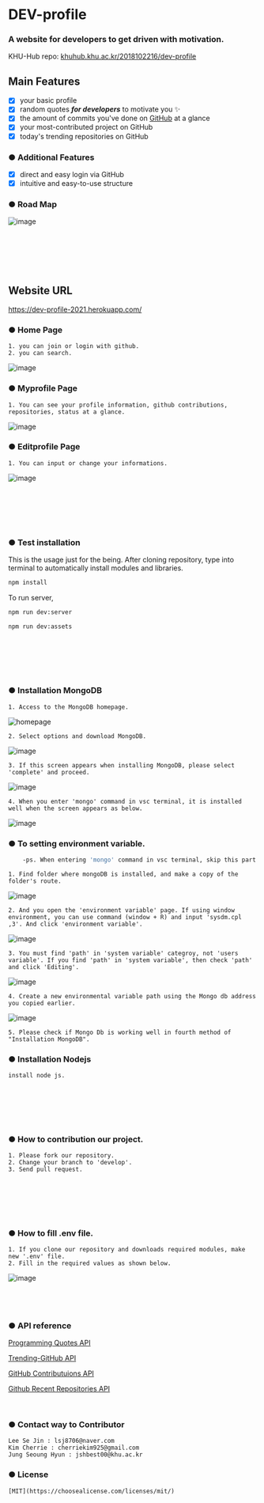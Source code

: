 # DEV-profile

### **A website for developers to get driven with motivation.**

KHU-Hub repo: [khuhub.khu.ac.kr/2018102216/dev-profile](https://khuhub.khu.ac.kr/2018102216/dev-profile)
<br>

## Main Features

- [x] your basic profile
- [x] random quotes **_for developers_** to motivate you :sparkles:
- [x] the amount of commits you've done on [GitHub](https://github.com/) at a glance
- [x] your most-contributed project on GitHub
- [x] today's trending repositories on GitHub
      <br>

### ● Additional Features

- [x] direct and easy login via GitHub
- [x] intuitive and easy-to-use structure

### ● Road Map
![image](/uploads/c79b5a9c5f133336c0361898721341a8/image.png)

## <br>
<br>

## **Website URL**
https://dev-profile-2021.herokuapp.com/

### ● Home Page
    1. you can join or login with github.
    2. you can search.
![image](/uploads/f33744dd78985b881bfeff6162af0919/image.png)

### ● Myprofile Page
    1. You can see your profile information, github contributions, repositories, status at a glance.
![image](/uploads/63eae503a0eb49b22bbe545c3c0c859a/image.png)

### ● Editprofile Page
    1. You can input or change your informations.
![image](/uploads/55988a03a91f0dcd33656afe0ec04ff6/image.png)

## <br>
<br>

### ● Test installation

This is the usage just for the being.
After cloning repository, type into terminal to automatically install modules and libraries.

```bash
npm install
```

To run server,

```bash
npm run dev:server
```

```bash
npm run dev:assets
```
## <br>
<br>

### ● Installation MongoDB
    1. Access to the MongoDB homepage.
![homepage](https://oss-2020105657.s3.amazonaws.com/MongoDB+homepage.png)
    
    2. Select options and download MongoDB.
![image](/uploads/46038b5c881bb18074dd8e732804f5d7/image.png)
    
    3. If this screen appears when installing MongoDB, please select 'complete' and proceed.
![image](/uploads/510d184825d6eaf04dcb2d254f03b918/image.png)
    
    4. When you enter 'mongo' command in vsc terminal, it is installed well when the screen appears as below.
![image](/uploads/202bf8555f6842938d15c6e3b0e789c1/image.png)
    
### ● To setting environment variable.
```bash
    -ps. When entering 'mongo' command in vsc terminal, skip this part if it runs well.
```
    1. Find folder where mongoDB is installed, and make a copy of the folder's route.
![image](/uploads/93b13c8df931ef11781d21ad574ee441/image.png)

    2. And you open the 'environment variable' page. If using window environment, you can use command (window + R) and input 'sysdm.cpl ,3'. And click 'environment variable'.
![image](/uploads/64278904603d6b3cdb78a0689695344a/image.png)

    3. You must find 'path' in 'system variable' categroy, not 'users variable'. If you find 'path' in 'system variable', then check 'path' and click 'Editing'.
![image](/uploads/9077ec8854585640dfb526e45cbcb3fb/image.png)

    4. Create a new environmental variable path using the Mongo db address you copied earlier.
![image](/uploads/0018e1de51ae1c10cc9a5d5bc01fcf9d/image.png)
    
    5. Please check if Mongo Db is working well in fourth method of "Installation MongoDB".

### ● Installation Nodejs
    install node js.
## <br>
<br>

### ● How to contribution our project.
    1. Please fork our repository.
    2. Change your branch to 'develop'.
    3. Send pull request.
## <br>
<br>

### ● How to fill .env file.
    1. If you clone our repository and downloads required modules, make new '.env' file.
    2. Fill in the required values as shown below.
![image](/uploads/cbdf2726a8b5c6326378cd5fa8295726/image.png)
## <br>
    
### ● API reference

[Programming Quotes API](quotes.stormconsultancy.co.uk/random.json)

[Trending-GitHub API](https://docs.trending-github.com/)

[GitHub Contributuions API](https://api.github.com/graphql/)

[Github Recent Repositories API](https://api.github.com/users/${githubNickname}/repos?sort=updated&per_page=2)

<br>

### ● Contact way to Contributor
    Lee Se Jin : lsj8706@naver.com
    Kim Cherrie : cherriekim925@gmail.com
    Jung Seoung Hyun : jshbest00@khu.ac.kr 

### ● License
    [MIT](https://choosealicense.com/licenses/mit/)
